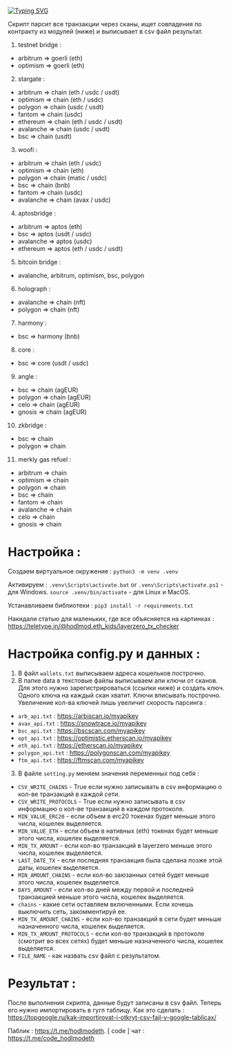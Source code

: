 [![Typing SVG](https://readme-typing-svg.herokuapp.com?color=%2336BCF7&lines=LayerZero+:+tx_checker)](https://git.io/typing-svg)

Скрипт парсит все транзакции через сканы, ищет совпадения по контракту из модулей (ниже) и выписывает в csv файл результат.

1. testnet bridge : 
- arbitrum  => goerli (eth) 
- optimism  => goerli (eth) 
2. stargate : 
- arbitrum  => chain (eth / usdc / usdt)
- optimism  => chain (eth / usdc)
- polygon   => chain (usdc / usdt)
- fantom    => chain (usdc)
- ethereum  => chain (eth / usdc / usdt)
- avalanche => chain (usdc / usdt)
- bsc       => chain (usdt)
3. woofi :
- arbitrum  => chain (eth / usdc)
- optimism  => chain (eth)
- polygon   => chain (matic / usdc)
- bsc       => chain (bnb)
- fantom    => chain (usdc)
- avalanche => chain (avax / usdc)
4. aptosbridge :
- arbitrum  => aptos (eth)
- bsc       => aptos (usdt / usdc)
- avalanche => aptos (usdc)
- ethereum  => aptos (eth / usdc / usdt)
5. bitcoin bridge :
- avalanche, arbitrum, optimism, bsc, polygon
6. holograph :
- avalanche => chain (nft)
- polygon   => chain (nft)
7. harmony :
- bsc       => harmony (bnb)
8. core :
- bsc       => core (usdt / usdc)
9. angle :
- bsc       => chain (agEUR)
- polygon   => chain (agEUR)
- celo      => chain (agEUR)
- gnosis    => chain (agEUR)
10. zkbridge :
- bsc       => chain 
- polygon   => chain 
11. merkly gas refuel :
- arbitrum  => chain 
- optimism  => chain 
- polygon   => chain 
- bsc       => chain
- fantom    => chain 
- avalanche => chain 
- celo      => chain 
- gnosis    => chain 


# Настройка :

Создаем виртуальное окружение :
`python3 -m venv .venv`

Активируем :
`.venv\Scripts\activate.bat` or `.venv\Scripts\activate.ps1` - для Windows.
`source .venv/bin/activate` - для Linux и MacOS.

Устанавливаем библиотеки :
`pip3 install -r requirements.txt`

Накидали статью для маленьких, где все объясняется на картинках : https://teletype.in/@hodlmod.eth_kids/layerzero_tx_checker

# Настройка config.py и данных :
1. В файл `wallets.txt` выписываем адреса кошельков построчно.
2. В папке data в текстовые файлы выписываем апи ключи от сканов. Для этого нужно зарегистрироваться (ссылки ниже) и создать ключ. Одного ключа на каждый скан хватит. Ключи вписывать построчно. Увеличение кол-ва ключей лишь увеличит скорость парсинга :
- `arb_api.txt` : https://arbiscan.io/myapikey
- `avax_api.txt` : https://snowtrace.io/myapikey
- `bsc_api.txt` : https://bscscan.com/myapikey
- `opt_api.txt` : https://optimistic.etherscan.io/myapikey
- `eth_api.txt` : https://etherscan.io/myapikey
- `polygon_api.txt` : https://polygonscan.com/myapikey
- `ftm_api.txt` : https://ftmscan.com/myapikey
3. В файле `setting.py` меняем значения переменных под себя :
- `CSV_WRITE_CHAINS` - True если нужно записывать в csv информацию о кол-ве транзакций в каждой сети.
- `CSV_WRITE_PROTOCOLS` - True если нужно записывать в csv информацию о кол-ве транзакций в каждом протоколе.
- `MIN_VALUE_ERC20` - если объем в erc20 токенах будет меньше этого числа, кошелек выделяется.
- `MIN_VALUE_ETH` - если объем в нативных (eth) токенах будет меньше этого числа, кошелек выделяется.
- `MIN_TX_AMOUNT` - если кол-во транзакций в layerzero меньше этого числа, кошелек выделяется.
- `LAST_DATE_TX` - если последняя транзакция была сделана позже этой даты, кошелек выделяется. 
- `MIN_AMOUNT_CHAINS` - если кол-во заюзанных сетей будет меньше этого числа, кошелек выделяется.
- `DAYS_AMOUNT` - если кол-во дней между первой и последней транзакцией меньше этого числа, кошелек выделяется.
- `chains` - какие сети оставляем включенными. Если хочешь выключить сеть, закомментируй ее.
- `MIN_TX_AMOUNT_CHAINS` - если кол-во транзакций в сети будет меньше назначенного числа, кошелек выделяется.
- `MIN_TX_AMOUNT_PROTOCOLS` - если кол-во транзакций в протоколе (смотрит во всех сетях) будет меньше назначенного числа, кошелек выделяется.
- `FILE_NAME` - как назвать csv файл с результатом.

# Результат :
После выполнения скрипта, данные будут записаны в csv файл. Теперь его нужно импортировать в гугл таблицу. Как это сделать : https://topgoogle.ru/kak-importirovat-i-otkryt-csv-fajl-v-google-tablicax/

Паблик : https://t.me/hodlmodeth. [ code ] чат : https://t.me/code_hodlmodeth
